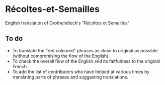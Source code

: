 # Récoltes-et-Semailles
English translation of Grothendieck's "Récoltes et Semailles"

## To do

- To translate the "red coloured" phrases as close to original as possible (without compromising the flow of the English).
- To check the overall flow of the English and its faitfulness to the original French.
- To add the list of contributors who have helped at various times by translating parts of phrases and suggesting translations. 
